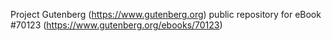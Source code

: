 Project Gutenberg (https://www.gutenberg.org) public repository for
eBook #70123 (https://www.gutenberg.org/ebooks/70123)
